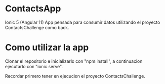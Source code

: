 # ContactsApp
Ionic 5 (Angular 11) App pensada para consumir datos utilizando el proyecto ContactsChallenge como back.

# Como utilizar la app
Clonar el repositorio e inicializarlo con "npm install", a continuacion ejecutarlo con "ionic serve".

Recordar primero tener en ejecucion el proyecto ContactsChallenge.
